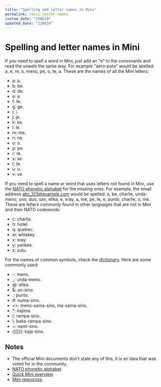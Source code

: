 ```yaml
---
title: "Spelling and letter names in Mini"
permalink: /mini-letter-names
custom_date: "230619"
updated_date: "230624"
---
```


# Spelling and letter names in Mini

If you need to spell a word in Mini, just add an "e" to the consonants and read the vowels the same way. For example "aero-pota" would be spelled: a, e, re, o, meno, pe, o, te, a. These are the names of all the Mini letters:

- a: a.
- b: be.
- d: de.
- e: e.
- f: fe.
- g: ge.
- i: i.
- j: je.
- k: ke.
- l: le.
- m: me.
- n: ne.
- o: o.
- p: pe.
- r: re.
- s: se.
- t: te.
- u: u.
- v: ve.

If you need to spell a name or word that uses letters not found in Mini, use the [NATO phonetic alphabet](https://en.wikipedia.org/wiki/NATO_phonetic_alphabet) for the missing ones. For example, the email address abc_123@example.com would be spelled: a, be, charlie, unda-meno, uno, duo, san, elika, e, xray, a, me, pe, le, e, punto, charlie, o, me. These are letters commonly found in other languages that are not in Mini and their NATO codewords:

- c: charlie.
- h: hotel.
- q: quebec.
- w: whiskey.
- x: xray.
- y: yankee.
- z: zulu.

For the names of common symbols, check the [dictionary](/buku-name). Here are some commonly used:

- -: meno.
- \_: unda-meno.
- @: elika.
- &: an-sino.
- .: punto.
- #: numa-sino.
- <>: meno-sama-sino, ma-sama-sino.
- \*: najima.
- /: rampa-sino.
- \\: baka-rampa-sino.
- ~: nami-sino.
- ()\[\]{}: kaja-sino.

## Notes

- The official Mini documents don't state any of this, it is an idea that was voted for in the community.
- [NATO phonetic alphabet](https://en.wikipedia.org/wiki/NATO_phonetic_alphabet)
- [Quick Mini overview](/mini).
- [Mini resources](/mini-resources).
